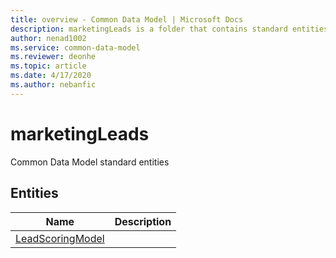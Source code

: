 ```yaml
---
title: overview - Common Data Model | Microsoft Docs
description: marketingLeads is a folder that contains standard entities related to the Common Data Model.
author: nenad1002
ms.service: common-data-model
ms.reviewer: deonhe
ms.topic: article
ms.date: 4/17/2020
ms.author: nebanfic
---
```


# marketingLeads

Common Data Model standard entities  

## Entities

|Name|Description|
|---|---|
|[LeadScoringModel](LeadScoringModel.md)||

